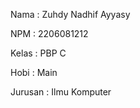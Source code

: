 Nama    : Zuhdy Nadhif Ayyasy

NPM     : 2206081212

Kelas   : PBP C

Hobi    : Main

Jurusan : Ilmu Komputer